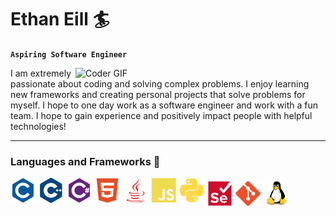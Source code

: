 # Ethan Eill 🏄

**`Aspiring Software Engineer`**


<img align="right" src="https://cdn.dribbble.com/users/2459439/screenshots/5501265/media/bad3c2fcba88faaec641c8fec1ab8737.gif" alt="Coder GIF" width="400">

I am extremely passionate about coding and solving complex problems. I enjoy learning new frameworks and creating personal projects that solve problems for myself. I hope to one day work as a software engineer and work with a fun team. I hope to gain experience and positively impact people with helpful technologies!

---
### Languages and Frameworks 🧠

<img align="left" alt="C" width="40px" style="padding-right:5px;" src="https://raw.githubusercontent.com/devicons/devicon/v2.15.1/icons/c/c-plain.svg"/>
<img align="left" alt="CPP" width="40px" style="padding-right:5px;" src="https://raw.githubusercontent.com/devicons/devicon/v2.15.1/icons/cplusplus/cplusplus-plain.svg"/>
<img align="left" alt="csharp" width="40px" style="padding-right:5px;" src="https://raw.githubusercontent.com/devicons/devicon/v2.15.1/icons/csharp/csharp-plain.svg"/>
<img align="left" alt="html" width="40px" style="padding-right:5px;" src="https://raw.githubusercontent.com/devicons/devicon/v2.15.1/icons/html5/html5-plain.svg"/>
<img align="left" alt="java" width="40px" style="padding-right:5px;" src="https://raw.githubusercontent.com/devicons/devicon/v2.15.1/icons/java/java-plain.svg"/>
<img align="left" alt="js" width="40px" style="padding-right:5px;" src="https://raw.githubusercontent.com/devicons/devicon/v2.15.1/icons/javascript/javascript-plain.svg"/>
<img align="left" alt="python" width="40px" style="padding-right:5px;" src="https://raw.githubusercontent.com/devicons/devicon/v2.15.1/icons/python/python-plain.svg"/>
<img align="left" alt="selenium" width="40px" style="padding-right:5px;padding-top:5px;" src="https://raw.githubusercontent.com/devicons/devicon/v2.15.1/icons/selenium/selenium-original.svg"/>
<img align="left" alt="git" width="40px" style="padding-right:5px;padding-top:5px;" src="https://raw.githubusercontent.com/devicons/devicon/v2.15.1/icons/git/git-original.svg"/>
<img align="left" alt="linux" width="40px" style="padding-right:5px;padding-top:5px;" src="https://raw.githubusercontent.com/devicons/devicon/v2.15.1/icons/linux/linux-original.svg"/>
